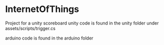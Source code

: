 # InternetOfThings
Project for a unity scoreboard
unity code is found in the unity folder under assets/scripts/trigger.cs

arduino code is found in the arduino folder
